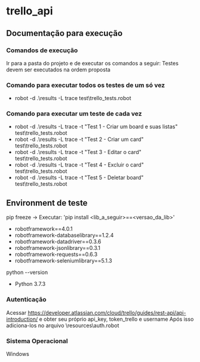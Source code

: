 # trello_api

## Documentação para execução

### Comandos de execução
Ir para a pasta do projeto e de executar os comandos a seguir:
Testes devem ser executados na ordem proposta

### Comando para executar todos os testes de um só vez
* robot -d .\results -L trace test\trello_tests.robot

### Comando para executar um teste de cada vez
* robot -d .\results -L trace -t "Test 1 - Criar um board e suas listas" test\trello_tests.robot
* robot -d .\results -L trace -t "Test 2 - Criar um card" test\trello_tests.robot
* robot -d .\results -L trace -t "Test 3 - Editar o card" test\trello_tests.robot
* robot -d .\results -L trace -t "Test 4 - Excluir o card" test\trello_tests.robot
* robot -d .\results -L trace -t "Test 5 - Deletar board" test\trello_tests.robot


## Environment de teste
pip freeze -> Executar: 'pip install <lib_a_seguir>==<versao_da_lib>'
* robotframework==4.0.1
* robotframework-databaselibrary==1.2.4
* robotframework-datadriver==0.3.6
* robotframework-jsonlibrary==0.3.1
* robotframework-requests==0.6.3
* robotframework-seleniumlibrary==5.1.3

python --version
* Python 3.7.3

### Autenticação
Acessar https://developer.atlassian.com/cloud/trello/guides/rest-api/api-introduction/
e obter seu próprio api_key, token_trello e username
Após isso adiciona-los no arquivo \resources\auth.robot

### Sistema Operacional
Windows
